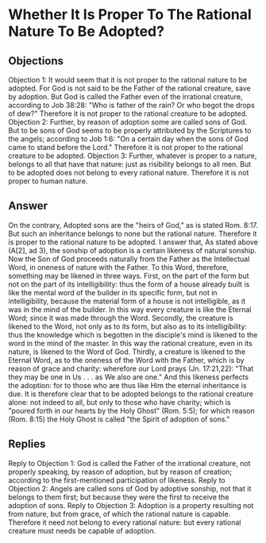 # Whether It Is Proper To The Rational Nature To Be Adopted?
## Objections
Objection 1: It would seem that it is not proper to the rational nature to be adopted. For God is not said to be the Father of the rational creature, save by adoption. But God is called the Father even of the irrational creature, according to Job 38:28: "Who is father of the rain? Or who begot the drops of dew?" Therefore it is not proper to the rational creature to be adopted.
Objection 2: Further, by reason of adoption some are called sons of God. But to be sons of God seems to be properly attributed by the Scriptures to the angels; according to Job 1:6: "On a certain day when the sons of God came to stand before the Lord." Therefore it is not proper to the rational creature to be adopted.
Objection 3: Further, whatever is proper to a nature, belongs to all that have that nature: just as risibility belongs to all men. But to be adopted does not belong to every rational nature. Therefore it is not proper to human nature.
## Answer
On the contrary, Adopted sons are the "heirs of God," as is stated Rom. 8:17. But such an inheritance belongs to none but the rational nature. Therefore it is proper to the rational nature to be adopted.
I answer that, As stated above (A[2], ad 3), the sonship of adoption is a certain likeness of natural sonship. Now the Son of God proceeds naturally from the Father as the Intellectual Word, in oneness of nature with the Father. To this Word, therefore, something may be likened in three ways. First, on the part of the form but not on the part of its intelligibility: thus the form of a house already built is like the mental word of the builder in its specific form, but not in intelligibility, because the material form of a house is not intelligible, as it was in the mind of the builder. In this way every creature is like the Eternal Word; since it was made through the Word. Secondly, the creature is likened to the Word, not only as to its form, but also as to its intelligibility: thus the knowledge which is begotten in the disciple's mind is likened to the word in the mind of the master. In this way the rational creature, even in its nature, is likened to the Word of God. Thirdly, a creature is likened to the Eternal Word, as to the oneness of the Word with the Father, which is by reason of grace and charity: wherefore our Lord prays (Jn. 17:21,22): "That they may be one in Us . . . as We also are one." And this likeness perfects the adoption: for to those who are thus like Him the eternal inheritance is due. It is therefore clear that to be adopted belongs to the rational creature alone: not indeed to all, but only to those who have charity; which is "poured forth in our hearts by the Holy Ghost" (Rom. 5:5); for which reason (Rom. 8:15) the Holy Ghost is called "the Spirit of adoption of sons."
## Replies
Reply to Objection 1: God is called the Father of the irrational creature, not properly speaking, by reason of adoption, but by reason of creation; according to the first-mentioned participation of likeness.
Reply to Objection 2: Angels are called sons of God by adoptive sonship, not that it belongs to them first; but because they were the first to receive the adoption of sons.
Reply to Objection 3: Adoption is a property resulting not from nature, but from grace, of which the rational nature is capable. Therefore it need not belong to every rational nature: but every rational creature must needs be capable of adoption.